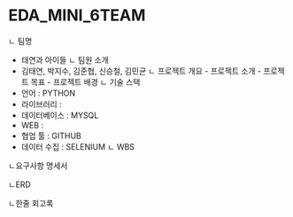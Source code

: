 # EDA_MINI_6TEAM

  ㄴ 팀명
   - 태연과 아이들
ㄴ 팀원 소개
   - 김태연, 박지수, 김준협, 신승철, 김민균 
ㄴ 프로젝트 개요
    - 프로젝트 소개
    - 프로젝트 목표
    - 프로젝트 배경
ㄴ 기술 스택
   - 언어 : PYTHON
   - 라이브러리 : 
   - 데이터베이스 : MYSQL
   - WEB : 
   - 협업 툴 : GITHUB
   - 데이터 수집 : SELENIUM
ㄴ WBS

ㄴ요구사항 명세서

ㄴERD

ㄴ한줄 회고록
</table>
